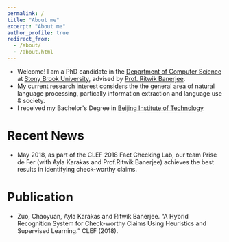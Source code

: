 ```yaml
---
permalink: /
title: "About me"
excerpt: "About me"
author_profile: true
redirect_from: 
  - /about/
  - /about.html
---
```


* Welcome! I am a PhD candidate in the [Department of Computer Science](https://www.cs.stonybrook.edu/) at [Stony Brook University](https://www.stonybrook.edu/), advised by [Prof. Ritwik Banerjee](http://www3.cs.stonybrook.edu/~rbanerjee/index.html).  
* My current research interest considers the the general area of natural language processing, partically information extraction and language use & society.
* I received my Bachelor's Degree in [Beijing Institute of Technology](http://english.bit.edu.cn/)

Recent News
====== 
* May 2018, as part of the CLEF 2018 Fact Checking Lab, our team Prise de Fer (with Ayla Karakas and Prof.Ritwik Banerjee) achieves the best results in identifying check-worthy claims.

Publication
====== 
* Zuo, Chaoyuan, Ayla Karakas and Ritwik Banerjee. “A Hybrid Recognition System for Check-worthy Claims Using Heuristics and Supervised Learning.” CLEF (2018).
